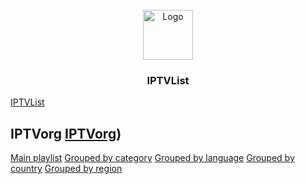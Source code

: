 <!-- PROJECT LOGO -->
<br />
<div align="center">
  <a href="https://280b9f9b.github.io/IPTVList/">
    <img src="https://htmlcolorcodes.com/assets/images/colors/black-color-solid-background-1920x1080.png" alt="Logo" width="80" height="80">
  </a>

<h3 align="center">IPTVList</h3>
</div>

[IPTVList](https://280b9f9b.github.io/IPTVList/)

<!-- GETTING STARTED -->
## IPTVorg [IPTVorg](https://github.com/iptv-org/iptv))

[Main playlist](https://280b9f9b.github.io/IPTVList/List/IPTVorg/Main%20playlist.html) [Grouped by category](https://280b9f9b.github.io/IPTVList/List/IPTVorg/Grouped%20by%20category.html) [Grouped by language](https://280b9f9b.github.io/IPTVList/List/IPTVorg/Grouped%20by%20language.html) [Grouped by country](https://280b9f9b.github.io/IPTVList/List/IPTVorg/Grouped%20by%20country.html) [Grouped by region](https://280b9f9b.github.io/IPTVList/List/IPTVorg/Grouped%20by%20region.html)
